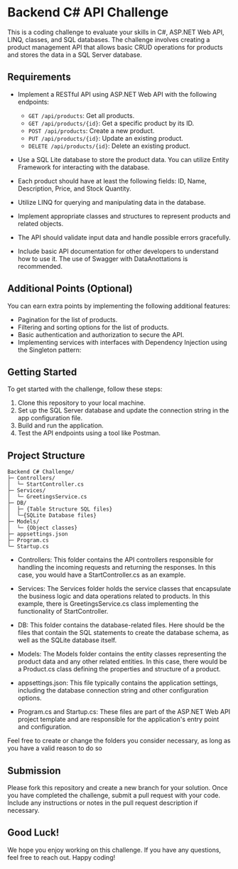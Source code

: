 # Backend C# API Challenge

This is a coding challenge to evaluate your skills in C#, ASP.NET Web API, LINQ, classes, and SQL databases. The challenge involves creating a product management API that allows basic CRUD operations for products and stores the data in a SQL Server database.

## Requirements

- Implement a RESTful API using ASP.NET Web API with the following endpoints:
  - `GET /api/products`: Get all products.
  - `GET /api/products/{id}`: Get a specific product by its ID.
  - `POST /api/products`: Create a new product.
  - `PUT /api/products/{id}`: Update an existing product.
  - `DELETE /api/products/{id}`: Delete an existing product.

- Use a SQL Lite database to store the product data. You can utilize Entity Framework for interacting with the database.

- Each product should have at least the following fields: ID, Name, Description, Price, and Stock Quantity.

- Utilize LINQ for querying and manipulating data in the database.

- Implement appropriate classes and structures to represent products and related objects.

- The API should validate input data and handle possible errors gracefully.

- Include basic API documentation for other developers to understand how to use it. The use of Swagger with DataAnottations is recommended.

## Additional Points (Optional)

You can earn extra points by implementing the following additional features:

- Pagination for the list of products.
- Filtering and sorting options for the list of products.
- Basic authentication and authorization to secure the API.
- Implementing services with interfaces with Dependency Injection using the Singleton pattern: 

## Getting Started

To get started with the challenge, follow these steps:

1. Clone this repository to your local machine.
2. Set up the SQL Server database and update the connection string in the app configuration file.
3. Build and run the application.
4. Test the API endpoints using a tool like Postman.

## Project Structure

```
Backend C# Challenge/
├─ Controllers/
│  └─ StartController.cs
├─ Services/
│  └─ GreetingsService.cs
├─ DB/
│  ├─ {Table Structure SQL files}
│  └─{SQLite Database files}
├─ Models/
│  └─ {Object classes}
├─ appsettings.json
├─ Program.cs
└─ Startup.cs
```

- Controllers: This folder contains the API controllers responsible for handling the incoming requests and returning the responses. In this case, you would have a StartController.cs as an example.

- Services: The Services folder holds the service classes that encapsulate the business logic and data operations related to products. In this example, there is GreetingsService.cs class implementing the functionality of StartController.

- DB: This folder contains the database-related files. Here should be the files that contain the SQL statements to create the database schema, as well as the SQLite database itself. 

- Models: The Models folder contains the entity classes representing the product data and any other related entities. In this case, there would be a Product.cs class defining the properties and structure of a product.

- appsettings.json: This file typically contains the application settings, including the database connection string and other configuration options.

- Program.cs and Startup.cs: These files are part of the ASP.NET Web API project template and are responsible for the application's entry point and configuration.

Feel free to create or change the folders you consider necessary, as long as you have a valid reason to do so

## Submission

Please fork this repository and create a new branch for your solution. Once you have completed the challenge, submit a pull request with your code. Include any instructions or notes in the pull request description if necessary.

## Good Luck!

We hope you enjoy working on this challenge. If you have any questions, feel free to reach out. Happy coding!
